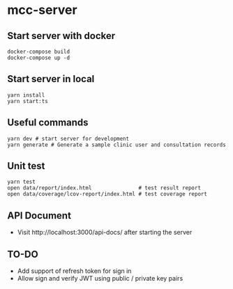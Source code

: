 # mcc-server

## Start server with docker

```
docker-compose build
docker-compose up -d
```

## Start server in local

```
yarn install
yarn start:ts
```

## Useful commands

```
yarn dev # start server for development
yarn generate # Generate a sample clinic user and consultation records
```

## Unit test

```
yarn test
open data/report/index.html               # test result report
open data/coverage/lcov-report/index.html # test coverage report
```

## API Document

- Visit http://localhost:3000/api-docs/ after starting the server

## TO-DO

- Add support of refresh token for sign in
- Allow sign and verify JWT using public / private key pairs
